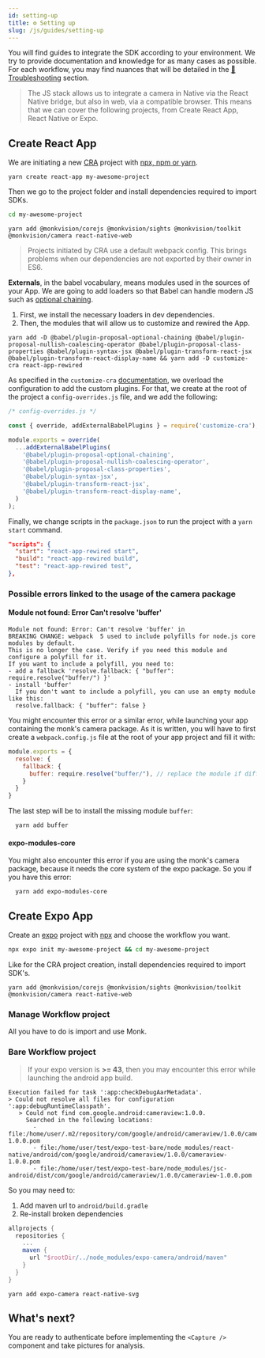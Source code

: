 ```yaml
---
id: setting-up
title: ⚙️ Setting up
slug: /js/guides/setting-up
---
```


You will find guides to integrate the SDK according to your environment.
We try to provide documentation and knowledge for as many cases as possible.
For each workflow, you may find nuances that will be detailed
in the [🧯 Troubleshooting](/docs/troubleshooting) section.

> The JS stack allows us to integrate a camera in Native via the React Native bridge,
> but also in web, via a compatible browser.
> This means that we can cover the following projects,
> from Create React App, React Native or Expo.

## Create React App

We are initiating a new [CRA](https://create-react-app.dev/) project
with [npx, npm or yarn](https://create-react-app.dev/docs/getting-started#creating-an-app).

```yarn
yarn create react-app my-awesome-project
```

Then we go to the project folder and install dependencies required to import SDKs.

```sh
cd my-awesome-project
```

```yarn
yarn add @monkvision/corejs @monkvision/sights @monkvision/toolkit @monkvision/camera react-native-web
```

> Projects initiated by CRA use a default webpack config.
> This brings problems when our dependencies are not exported by their owner in ES6.

**Externals**, in the babel vocabulary, means modules used in the sources of your App.
We are going to add loaders so that Babel can handle modern JS
such as [optional chaining](https://developer.mozilla.org/en-US/docs/Web/JavaScript/Reference/Operators/Optional_chaining).

1. First, we install the necessary loaders in dev dependencies.
2. Then, the modules that will allow us to customize and rewired the App.

```yarn
yarn add -D @babel/plugin-proposal-optional-chaining @babel/plugin-proposal-nullish-coalescing-operator @babel/plugin-proposal-class-properties @babel/plugin-syntax-jsx @babel/plugin-transform-react-jsx @babel/plugin-transform-react-display-name && yarn add -D customize-cra react-app-rewired
```

As specified in the `customize-cra` [documentation](https://github.com/arackaf/customize-cra),
we overload the configuration to add the custom plugins.
For that, we create at the root of the project a `config-overrides.js` file,
and we add the following:

```javascript
/* config-overrides.js */

const { override, addExternalBabelPlugins } = require('customize-cra');

module.exports = override(
  ...addExternalBabelPlugins(
    '@babel/plugin-proposal-optional-chaining',
    '@babel/plugin-proposal-nullish-coalescing-operator',
    '@babel/plugin-proposal-class-properties',
    '@babel/plugin-syntax-jsx',
    '@babel/plugin-transform-react-jsx',
    '@babel/plugin-transform-react-display-name',
  )
);
```

Finally, we change scripts in the `package.json` to run the project with a `yarn start` command.
``` json
"scripts": {
  "start": "react-app-rewired start",
  "build": "react-app-rewired build",
  "test": "react-app-rewired test",
},
```

### Possible errors linked to the usage of the camera package
#### Module not found: Error Can't resolve 'buffer'
```
Module not found: Error: Can't resolve 'buffer' in
BREAKING CHANGE: webpack  5 used to include polyfills for node.js core modules by default.
This is no longer the case. Verify if you need this module and configure a polyfill for it.
If you want to include a polyfill, you need to:
- add a fallback 'resolve.fallback: { "buffer": require.resolve("buffer/") }'
- install 'buffer'
  If you don't want to include a polyfill, you can use an empty module like this:
  resolve.fallback: { "buffer": false }
```

You might encounter this error or a similar error, while launching your app containing the monk's camera package.
As it is written, you will have to first create a `webpack.config.js` file at the root of your app project and fill it with:

```js
module.exports = {
  resolve: {
    fallback: {
      buffer: require.resolve("buffer/"), // replace the module if different from buffer
    }
  }
}
```

The last step will be to install the missing module `buffer`:
```shell
  yarn add buffer
```

#### expo-modules-core
You might also encounter this error if you are using the monk's camera package, because it needs the core system of the expo package.
So you if you have this error:
```shell
  yarn add expo-modules-core
```


## Create Expo App

Create an [expo](https://https://docs.expo.dev/) project
with [npx](https://https://docs.expo.dev/get-started/create-a-new-app/) and
choose the workflow you want.

```sh
npx expo init my-awesome-project && cd my-awesome-project
```

Like for the CRA project creation, install dependencies required to import SDK's.

```yarn
yarn add @monkvision/corejs @monkvision/sights @monkvision/toolkit @monkvision/camera react-native-web
```

### Manage Workflow project

All you have to do is import and use Monk.

### Bare Workflow project

> If your expo version is **>= 43**,
> then you may encounter this error while launching the android app build.

```
Execution failed for task ':app:checkDebugAarMetadata'.
> Could not resolve all files for configuration ':app:debugRuntimeClasspath'.
   > Could not find com.google.android:cameraview:1.0.0.
     Searched in the following locations:
       - file:/home/user/.m2/repository/com/google/android/cameraview/1.0.0/cameraview-1.0.0.pom
       - file:/home/user/test/expo-test-bare/node_modules/react-native/android/com/google/android/cameraview/1.0.0/cameraview-1.0.0.pom
       - file:/home/user/test/expo-test-bare/node_modules/jsc-android/dist/com/google/android/cameraview/1.0.0/cameraview-1.0.0.pom
```

So you may need to:
1. Add maven url to `android/build.gradle`
2. Re-install broken dependencies

```gradle
allprojects {
  repositories {
    ...
    maven {
      url "$rootDir/../node_modules/expo-camera/android/maven"
    }
  }
}
```

```yarn
yarn add expo-camera react-native-svg
```

## What's next?

You are ready to authenticate before implementing
the `<Capture />` component and take pictures for analysis.
